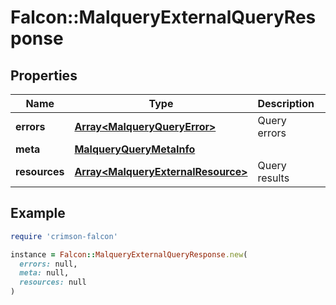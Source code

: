 # Falcon::MalqueryExternalQueryResponse

## Properties

| Name | Type | Description | Notes |
| ---- | ---- | ----------- | ----- |
| **errors** | [**Array&lt;MalqueryQueryError&gt;**](MalqueryQueryError.md) | Query errors | [optional] |
| **meta** | [**MalqueryQueryMetaInfo**](MalqueryQueryMetaInfo.md) |  |  |
| **resources** | [**Array&lt;MalqueryExternalResource&gt;**](MalqueryExternalResource.md) | Query results |  |

## Example

```ruby
require 'crimson-falcon'

instance = Falcon::MalqueryExternalQueryResponse.new(
  errors: null,
  meta: null,
  resources: null
)
```

